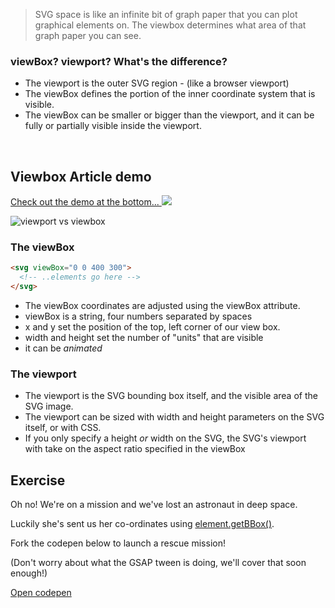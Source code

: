 > SVG space is like an infinite bit of graph paper that you can plot graphical elements on. The viewbox determines what area of that graph paper you can see.

### viewBox? viewport? What's the difference?

- The viewport is the outer SVG region - (like a browser viewport)
- The viewBox defines the portion of the inner coordinate system that is visible.
- The viewBox can be smaller or bigger than the viewport, and it can be fully or partially visible inside the viewport.

&nbsp;

## Viewbox Article demo

[Check out the demo at the bottom...
<img src="https://s3.amazonaws.com/media-p.slid.es/uploads/762606/images/6894144/Screen_Shot_2019-12-15_at_14.19.15.png">](https://wattenberger.com/guide/scaling-svg)

![viewport vs viewbox](https://s3.amazonaws.com/media-p.slid.es/uploads/762606/images/6943388/5ad707f2c1abe_viewboxviewport.jpg.d07987b374c7d524e5373efd2057fabe.jpg")

### The viewBox

```html
<svg viewBox="0 0 400 300">
  <!-- ..elements go here -->
</svg>
```

- The viewBox coordinates are adjusted using the viewBox attribute.
- viewBox is a string, four numbers separated by spaces
- x and y set the position of the top, left corner of our view box.
- width and height set the number of "units" that are visible
- it can be _animated_

### The viewport

- The viewport is the SVG bounding box itself, and the visible area of the SVG image.
- The viewport can be sized with width and height parameters on the SVG itself, or with CSS.
- If you only specify a height _or_ width on the SVG, the SVG's viewport with take on the aspect ratio specified in the viewBox

## Exercise

Oh no! We're on a mission and we've lost an astronaut in deep space.

Luckily she's sent us her co-ordinates using [element.getBBox()](https://developer.mozilla.org/en-US/docs/Web/API/SVGGraphicsElement/getBBox).

Fork the codepen below to launch a rescue mission!

(Don't worry about what the GSAP tween is doing, we'll cover that soon enough!)

[Open codepen](https://codepen.io/svganimationworkshop/pen/qBdjPpR?editors=1010)
